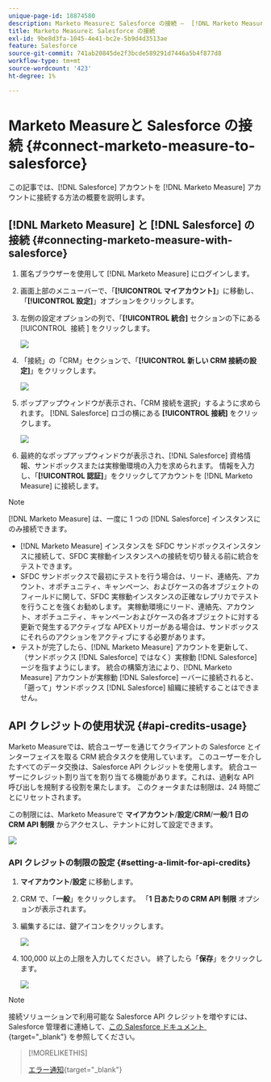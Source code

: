 ```yaml
---
unique-page-id: 18874580
description: Marketo Measureと Salesforce の接続 –  [!DNL Marketo Measure]
title: Marketo Measureと Salesforce の接続
exl-id: 9be8d3fa-1045-4e41-bc2e-5b9d4d3513ae
feature: Salesforce
source-git-commit: 741ab20845de2f3bcde589291d7446a5b4f877d8
workflow-type: tm+mt
source-wordcount: '423'
ht-degree: 1%

---
```


# Marketo Measureと Salesforce の接続 {#connect-marketo-measure-to-salesforce}

この記事では、[!DNL Salesforce] アカウントを [!DNL Marketo Measure] アカウントに接続する方法の概要を説明します。

## [!DNL Marketo Measure] と [!DNL Salesforce] の接続 {#connecting-marketo-measure-with-salesforce}

1. 匿名ブラウザーを使用して [!DNL Marketo Measure] にログインします。

1. 画面上部のメニューバーで、「**[!UICONTROL マイアカウント]**」に移動し、「**[!UICONTROL 設定]**」オプションをクリックします。

1. 左側の設定オプションの列で、「**[!UICONTROL 統合]** セクションの下にある [!UICONTROL &#x200B; 接続 &#x200B;] をクリックします。

   ![](assets/connect-marketo-measure-to-salesforce-1.png)

1. 「接続」の「CRM」セクションで、「**[!UICONTROL 新しい CRM 接続の設定]**」をクリックします。

   ![](assets/connect-marketo-measure-to-salesforce-2.png)

1. ポップアップウィンドウが表示され、「CRM 接続を選択」するように求められます。 [!DNL Salesforce] ロゴの横にある **[!UICONTROL 接続]** をクリックします。

   ![](assets/connect-marketo-measure-to-salesforce-3.png)

1. 最終的なポップアップウィンドウが表示され、[!DNL Salesforce] 資格情報、サンドボックスまたは実稼働環境の入力を求められます。 情報を入力し、「**[!UICONTROL 認証]**」をクリックしてアカウントを [!DNL Marketo Measure] に接続します。

>[!NOTE]
>
>[!DNL Marketo Measure] は、一度に 1 つの [!DNL Salesforce] インスタンスにのみ接続できます。
>
>* [!DNL Marketo Measure] インスタンスを SFDC サンドボックスインスタンスに接続して、SFDC 実稼動インスタンスへの接続を切り替える前に統合をテストできます。
>* SFDC サンドボックスで最初にテストを行う場合は、リード、連絡先、アカウント、オポチュニティ、キャンペーン、およびケースの各オブジェクトのフィールドに関して、SFDC 実稼動インスタンスの正確なレプリカでテストを行うことを強くお勧めします。 実稼動環境にリード、連絡先、アカウント、オポチュニティ、キャンペーンおよびケースの各オブジェクトに対する更新で発生するアクティブな APEXトリガーがある場合は、サンドボックスにそれらのアクションをアクティブにする必要があります。
>* テストが完了したら、[!DNL Marketo Measure] アカウントを更新して、（サンドボックス [!DNL Salesforce] ではなく）実稼動 [!DNL Salesforce] ージを指すようにします。 統合の構築方法により、[!DNL Marketo Measure] アカウントが実稼動 [!DNL Salesforce] ーバーに接続されると、「遡って」サンドボックス [!DNL Salesforce] 組織に接続することはできません。

## API クレジットの使用状況 {#api-credits-usage}

Marketo Measureでは、統合ユーザーを通じてクライアントの Salesforce とインターフェイスを取る CRM 統合タスクを使用しています。 このユーザーを介したすべてのデータ交換は、Salesforce API クレジットを使用します。 統合ユーザーにクレジット割り当てを割り当てる機能があります。これは、過剰な API 呼び出しを規制する役割を果たします。 このクォータまたは制限は、24 時間ごとにリセットされます。

この制限には、Marketo Measureで **マイアカウント**/**設定**/**CRM**/**一般**/**1 日の CRM API 制限** からアクセスし、テナントに対して設定できます。

![](assets/connect-marketo-measure-to-salesforce-4.png)

### API クレジットの制限の設定 {#setting-a-limit-for-api-credits}

1. **マイアカウント**/**設定** に移動します。

1. CRM で、「**一般**」をクリックします。 「**1 日あたりの CRM API 制限** オプションが表示されます。

1. 編集するには、鍵アイコンをクリックします。

   ![](assets/connect-marketo-measure-to-salesforce-5.png)

1. 100,000 以上の上限を入力してください。 終了したら「**保存**」をクリックします。

   ![](assets/connect-marketo-measure-to-salesforce-6.png)

>[!NOTE]
>
>接続ソリューションで利用可能な Salesforce API クレジットを増やすには、Salesforce 管理者に連絡して、[&#x200B; この Salesforce ドキュメント &#x200B;](https://developer.salesforce.com/docs/atlas.en-us.salesforce_app_limits_cheatsheet.meta/salesforce_app_limits_cheatsheet/salesforce_app_limits_platform_api.htm){target="_blank"} を参照してください。

>[!MORELIKETHIS]
>
>[エラー通知](/help/configuration-and-setup/getting-started-with-marketo-measure/error-notifications.md){target="_blank"}
